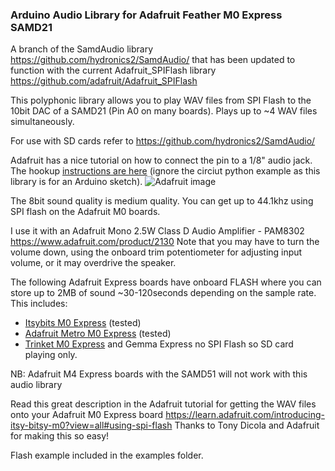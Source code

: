 ### Arduino Audio Library for Adafruit Feather M0 Express SAMD21

A branch of the SamdAudio library https://github.com/hydronics2/SamdAudio/ that has been updated to function with the current Adafruit_SPIFlash library https://github.com/adafruit/Adafruit_SPIFlash

This polyphonic library allows you to play WAV files from SPI Flash to the 10bit DAC of a SAMD21 (Pin A0 on many boards). 
Plays up to ~4 WAV files simultaneously.

For use with SD cards refer to https://github.com/hydronics2/SamdAudio/

Adafruit has a nice tutorial on how to connect the pin to a 1/8" audio jack. The hookup [instructions are here](https://learn.adafruit.com/circuitpython-essentials/circuitpython-audio-out) (ignore the circiut python example as this library is for an Arduino sketch).
![Adafruit image](https://cdn-learn.adafruit.com/assets/assets/000/057/479/original/circuitpython_ItsyBitsyM0AudioJackButtonPot_bb.jpg?1531328765) 

The 8bit sound quality is medium quality. You can get up to 44.1khz using SPI flash on the Adafruit M0 boards. 

I use it with an Adafruit Mono 2.5W Class D Audio Amplifier - PAM8302 https://www.adafruit.com/product/2130
Note that you may have to turn the volume down, using the onboard trim potentiometer for adjusting input volume, or it may overdrive the speaker.

The following Adafruit Express boards have onboard FLASH where you can store up to 2MB of sound ~30-120seconds depending on the sample rate.
This includes: 
* [Itsybits M0 Express](https://www.adafruit.com/product/3727) (tested)
* [Adafruit Metro M0 Express](https://www.adafruit.com/product/3505) (tested)
* [Trinket M0 Express](https://www.adafruit.com/product/3500) and Gemma Express no SPI Flash so SD card playing only. 

NB: Adafruit M4 Express boards with the SAMD51 will not work with this audio library


Read this great description in the Adafruit tutorial for getting the WAV files onto your Adafruit M0 Express board
https://learn.adafruit.com/introducing-itsy-bitsy-m0?view=all#using-spi-flash 
Thanks to Tony Dicola and Adafruit for making this so easy!

Flash example included in the examples folder. 
